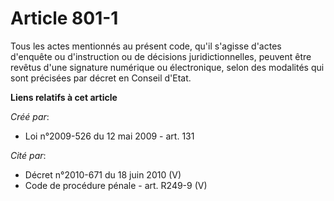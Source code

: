# Article 801-1

Tous les actes mentionnés au présent code, qu'il s'agisse d'actes d'enquête ou d'instruction ou de décisions
juridictionnelles, peuvent être revêtus d'une signature numérique ou électronique, selon des modalités qui sont précisées par
décret en Conseil d'Etat.

**Liens relatifs à cet article**

_Créé par_:

  - Loi n°2009-526 du 12 mai 2009 - art. 131

_Cité par_:

  - Décret n°2010-671 du 18 juin 2010 (V)
  - Code de procédure pénale - art. R249-9 (V)
